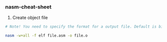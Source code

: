 ### nasm-cheat-sheet

1) Create object file
```bash
# Note! You need to specify the format for a output file. Default is bin.

nasm -w+all -f elf file.asm -o file.o
```
